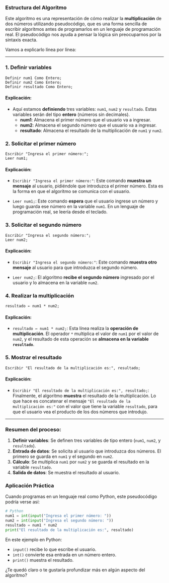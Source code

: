 ### Estructura del Algoritmo

Este algoritmo es una representación de cómo realizar la **multiplicación** de dos números utilizando pseudocódigo, que es una forma sencilla de escribir algoritmos antes de programarlos en un lenguaje de programación real. El pseudocódigo nos ayuda a pensar la lógica sin preocuparnos por la sintaxis exacta.

Vamos a explicarlo línea por línea:

---

### 1. Definir variables
```
Definir num1 Como Entero;
Definir num2 Como Entero;
Definir resultado Como Entero;
```
#### Explicación:
- Aquí estamos **definiendo** tres variables: `num1`, `num2` y `resultado`. Estas variables serán del tipo **entero** (números sin decimales).
  - **num1**: Almacena el primer número que el usuario va a ingresar.
  - **num2**: Almacena el segundo número que el usuario va a ingresar.
  - **resultado**: Almacena el resultado de la multiplicación de `num1` y `num2`.

### 2. Solicitar el primer número
```
Escribir "Ingresa el primer número:";
Leer num1;
```
#### Explicación:
- `Escribir "Ingresa el primer número:"`: Este comando **muestra un mensaje** al usuario, pidiéndole que introduzca el primer número. Esta es la forma en que el algoritmo se comunica con el usuario.
  
- `Leer num1;`: Este comando **espera** que el usuario ingrese un número y luego guarda ese número en la variable `num1`. En un lenguaje de programación real, se leería desde el teclado.

### 3. Solicitar el segundo número
```
Escribir "Ingresa el segundo número:";
Leer num2;
```
#### Explicación:
- `Escribir "Ingresa el segundo número:"`: Este comando **muestra otro mensaje** al usuario para que introduzca el segundo número.

- `Leer num2;`: El algoritmo **recibe el segundo número** ingresado por el usuario y lo almacena en la variable `num2`.

### 4. Realizar la multiplicación
```
resultado ← num1 * num2;
```
#### Explicación:
- `resultado ← num1 * num2;`: Esta línea realiza la **operación de multiplicación**. El operador `*` multiplica el valor de `num1` por el valor de `num2`, y el resultado de esta operación se **almacena en la variable `resultado`**. 

### 5. Mostrar el resultado
```
Escribir "El resultado de la multiplicación es:", resultado;
```
#### Explicación:
- `Escribir "El resultado de la multiplicación es:", resultado;`: Finalmente, el algoritmo **muestra** el resultado de la multiplicación. Lo que hace es concatenar el mensaje `"El resultado de la multiplicación es:"` con el valor que tiene la variable `resultado`, para que el usuario vea el producto de los dos números que introdujo.

---

### Resumen del proceso:

1. **Definir variables**: Se definen tres variables de tipo entero (`num1`, `num2`, y `resultado`).
2. **Entrada de datos**: Se solicita al usuario que introduzca dos números. El primero se guarda en `num1` y el segundo en `num2`.
3. **Cálculo**: Se multiplica `num1` por `num2` y se guarda el resultado en la variable `resultado`.
4. **Salida de datos**: Se muestra el resultado al usuario.

### Aplicación Práctica

Cuando programas en un lenguaje real como Python, este pseudocódigo podría verse así:

```python
# Python
num1 = int(input("Ingresa el primer número: "))
num2 = int(input("Ingresa el segundo número: "))
resultado = num1 * num2
print("El resultado de la multiplicación es:", resultado)
```

En este ejemplo en Python:
- `input()` recibe lo que escribe el usuario.
- `int()` convierte esa entrada en un número entero.
- `print()` muestra el resultado.

¿Te quedó claro o te gustaría profundizar más en algún aspecto del algoritmo?
